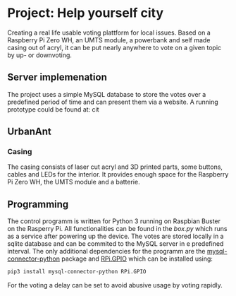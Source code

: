 # Project: Help yourself city

Creating a real life usable voting plattform for local issues. Based on a Raspberry Pi Zero WH, an UMTS module, a powerbank and self made casing out of acryl, it can be put nearly anywhere to vote on a given topic by up- or downvoting.

## Server implemenation
The project uses a simple MySQL database to store the votes over a predefined period of time and can present them via a website. A running prototype could be found at: cit

## UrbanAnt

### Casing
The casing consists of laser cut acryl and 3D printed parts, some buttons, cables and LEDs for the interior. It provides enough space for the Raspberry Pi Zero WH, the UMTS module and a batterie.

## Programming
The control programm is written for Python 3 running on Raspbian Buster on the Rasperry Pi. All functionalities can be found in the *box.py* which runs as a service after powering up the device.
The votes are stored locally in a sqlite database and can be commited to the MySQL server in e predefined interval. The only additional dependencies for the programm are the [mysql-connector-python](https://pypi.org/project/mysql-connector-python/) package and [RPi.GPIO](https://pypi.org/project/RPi.GPIO/) which can be installed using:
```bash
pip3 install mysql-connector-python RPi.GPIO
```
For the voting a delay can be set to avoid abusive usage by voting rapidly.
